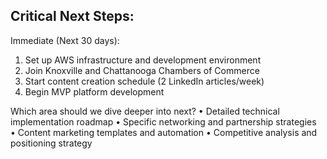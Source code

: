 ## Critical Next Steps:

Immediate (Next 30 days):
1. Set up AWS infrastructure and development environment
2. Join Knoxville and Chattanooga Chambers of Commerce
3. Start content creation schedule (2 LinkedIn articles/week)
4. Begin MVP platform development

Which area should we dive deeper into next?
• Detailed technical implementation roadmap
• Specific networking and partnership strategies  
• Content marketing templates and automation
• Competitive analysis and positioning strategy
